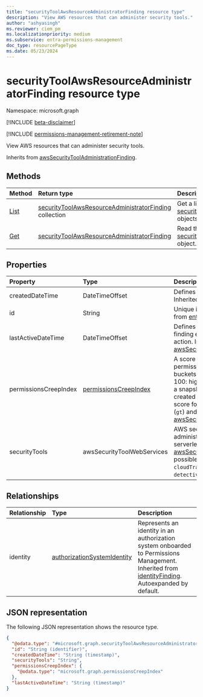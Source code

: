 ```yaml
---
title: "securityToolAwsResourceAdministratorFinding resource type"
description: "View AWS resources that can administer security tools."
author: "ashyasingh"
ms.reviewer: ciem_pm
ms.localizationpriority: medium
ms.subservice: entra-permissions-management
doc_type: resourcePageType
ms.date: 05/23/2024
---
```


# securityToolAwsResourceAdministratorFinding resource type

Namespace: microsoft.graph

[!INCLUDE [beta-disclaimer](../../includes/beta-disclaimer.md)]

[!INCLUDE [permissions-management-retirement-note](../../includes/permissions-management-retirement-note.md)]

View AWS resources that can administer security tools.

Inherits from [awsSecurityToolAdministrationFinding](../resources/awssecuritytooladministrationfinding.md).

## Methods
|Method|Return type|Description|
|:---|:---|:---|
|[List](../api/securitytoolawsresourceadministratorfinding-list.md)|[securityToolAwsResourceAdministratorFinding](../resources/securitytoolawsresourceadministratorfinding.md) collection|Get a list of the [securityToolAwsResourceAdministratorFinding](../resources/securitytoolawsresourceadministratorfinding.md) objects and their properties.|
|[Get](../api/securitytoolawsresourceadministratorfinding-get.md)|[securityToolAwsResourceAdministratorFinding](../resources/securitytoolawsresourceadministratorfinding.md)|Read the properties and relationships of a [securityToolAwsResourceAdministratorFinding](../resources/securitytoolawsresourceadministratorfinding.md) object.|

## Properties
|Property|Type|Description|
|:---|:---|:---|
|createdDateTime|DateTimeOffset|Defines when the finding was created. Inherited from [finding](../resources/finding.md).|
|id|String|Unique identifier for the finding. Inherited from [entity](../resources/entity.md).|
|lastActiveDateTime|DateTimeOffset|Defines the last time the identity in this finding executed an authorization system action. Inherited from [awsSecurityToolAdministrationFinding](../resources/awssecuritytooladministrationfinding.md).|
|permissionsCreepIndex|[permissionsCreepIndex](../resources/permissionscreepindex.md)|    A score for an identity's excessive permissions that is classified into three buckets: 0-33: low, 34-66: medium, 67-100: high. This property and its values are a snapshot as of when the finding was created and might not reflect the current score for the identity. Supports `$filter` (`gt`) and `$orderby`. Inherited from [awsSecurityToolAdministrationFinding](../resources/awssecuritytooladministrationfinding.md).|
|securityTools|awsSecurityToolWebServices|AWS security tools which can be administered by the user, role, resource or serverless functionInherited from [awsSecurityToolAdministrationFinding](../resources/awssecuritytooladministrationfinding.md).The possible values are: `macie`, `wafShield`, `cloudTrail`, `inspector`, `securityHub`, `detective`, `guardDuty`, `unknownFutureValue`.|

## Relationships
|Relationship|Type|Description|
|:---|:---|:---|
|identity|[authorizationSystemIdentity](../resources/authorizationsystemidentity.md)|Represents an identity in an authorization system onboarded to Permissions Management. Inherited from [identityFinding](../resources/identityfinding.md). Autoexpanded by default.|

## JSON representation
The following JSON representation shows the resource type.
<!-- {
  "blockType": "resource",
  "keyProperty": "id",
  "@odata.type": "microsoft.graph.securityToolAwsResourceAdministratorFinding",
  "baseType": "microsoft.graph.awsSecurityToolAdministrationFinding",
  "openType": false
}
-->
``` json
{
  "@odata.type": "#microsoft.graph.securityToolAwsResourceAdministratorFinding",
  "id": "String (identifier)",
  "createdDateTime": "String (timestamp)",
  "securityTools": "String",
  "permissionsCreepIndex": {
    "@odata.type": "microsoft.graph.permissionsCreepIndex"
  },
  "lastActiveDateTime": "String (timestamp)"
}
```


